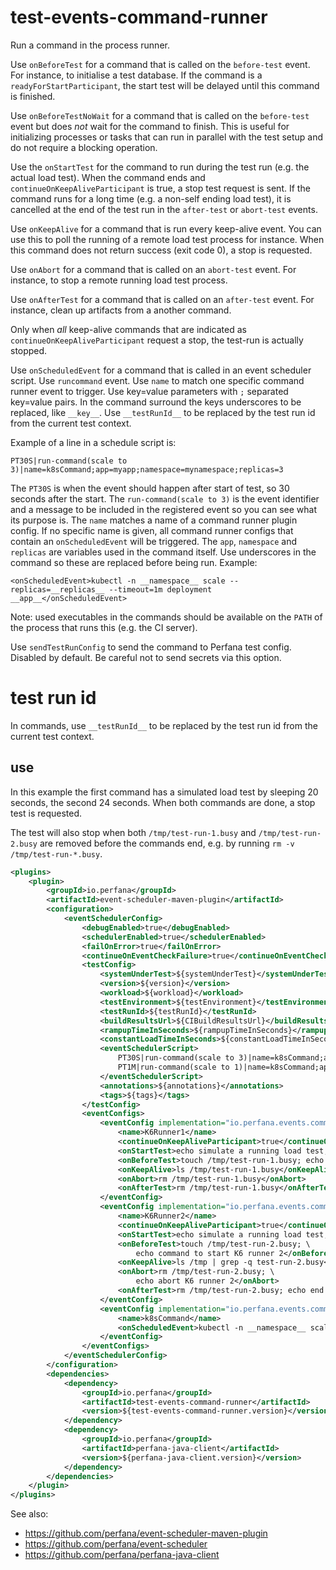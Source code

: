 # test-events-command-runner

Run a command in the process runner.

Use `onBeforeTest` for a command that is called on the `before-test` event. For instance, to initialise a 
test database. If the command is a `readyForStartParticipant`, the start test will be delayed until this
command is finished.

Use `onBeforeTestNoWait` for a command that is called on the `before-test` event but does *not* wait
for the command to finish. This is useful for initializing processes or tasks that can run in parallel with
the test setup and do not require a blocking operation.

Use the `onStartTest` for the command to run during the test run (e.g. the actual load test).
When the command ends and `continueOnKeepAliveParticipant` is true, a stop test request is sent.
If the command runs for a long time (e.g. a non-self ending load test), it is cancelled at the end of the
test run in the `after-test` or `abort-test` events.

Use `onKeepAlive` for a command that is run every keep-alive event. You can use this
to poll the running of a remote load test process for instance. When this command does not
return success (exit code 0), a stop is requested.

Use `onAbort` for a command that is called on an `abort-test` event. For instance, to stop a 
remote running load test process.

Use `onAfterTest` for a command that is called on an `after-test` event. For instance, clean up
artifacts from a another command.

Only when _all_ keep-alive commands that are indicated as `continueOnKeepAliveParticipant` request a stop,
the test-run is actually stopped.

Use `onScheduledEvent` for a command that is called in an event scheduler script. 
Use `runcommand` event. Use `name` to match one specific command runner event to trigger.
Use key=value parameters with `;` separated key=value pairs. 
In the command surround the keys underscores to be replaced, like `__key__`.
Use `__testRunId__` to be replaced by the test run id from the current test context.

Example of a line in a schedule script is: 

    PT30S|run-command(scale to 3)|name=k8sCommand;app=myapp;namespace=mynamespace;replicas=3

The `PT30S` is when the event should happen after start of test, so 30 seconds after the start.
The `run-command(scale to 3)` is the event identifier and a message to be included in the registered event
so you can see what its purpose is. The `name` matches a name of a command runner plugin config. 
If no specific name is given, all command runner configs that contain an `onScheduledEvent` will be triggered.
The `app`, `namespace` and `replicas` are variables used in the command itself. Use underscores in the command
so these are replaced before being run. Example:

    <onScheduledEvent>kubectl -n __namespace__ scale --replicas=__replicas__ --timeout=1m deployment __app__</onScheduledEvent>

Note: used executables in the commands should be available
on the `PATH` of the process that runs this (e.g. the CI server).

Use `sendTestRunConfig` to send the command to Perfana test config. Disabled by default.
Be careful not to send secrets via this option.

# test run id

In commands, use `__testRunId__` to be replaced by the test run id from the current test context.

## use

In this example the first command has a simulated load test by sleeping 20 seconds, the second 24 seconds.
When both commands are done, a stop test is requested.

The test will also stop when both `/tmp/test-run-1.busy` and `/tmp/test-run-2.busy` are removed before the 
commands end, e.g. by running `rm -v /tmp/test-run-*.busy`.

```xml
<plugins>
    <plugin>
        <groupId>io.perfana</groupId>
        <artifactId>event-scheduler-maven-plugin</artifactId>
        <configuration>
            <eventSchedulerConfig>
                <debugEnabled>true</debugEnabled>
                <schedulerEnabled>true</schedulerEnabled>
                <failOnError>true</failOnError>
                <continueOnEventCheckFailure>true</continueOnEventCheckFailure>
                <testConfig>
                    <systemUnderTest>${systemUnderTest}</systemUnderTest>
                    <version>${version}</version>
                    <workload>${workload}</workload>
                    <testEnvironment>${testEnvironment}</testEnvironment>
                    <testRunId>${testRunId}</testRunId>
                    <buildResultsUrl>${CIBuildResultsUrl}</buildResultsUrl>
                    <rampupTimeInSeconds>${rampupTimeInSeconds}</rampupTimeInSeconds>
                    <constantLoadTimeInSeconds>${constantLoadTimeInSeconds}</constantLoadTimeInSeconds>
                    <eventSchedulerScript>
                        PT30S|run-command(scale to 3)|name=k8sCommand;app=myapp;namespace=mynamespace;replicas=3
                        PT1M|run-command(scale to 1)|name=k8sCommand;app=myapp;namespace=mynamespace;replicas=1
                    </eventSchedulerScript>
                    <annotations>${annotations}</annotations>
                    <tags>${tags}</tags>
                </testConfig>
                <eventConfigs>
                    <eventConfig implementation="io.perfana.events.commandrunner.CommandRunnerEventConfig">
                        <name>K6Runner1</name>
                        <continueOnKeepAliveParticipant>true</continueOnKeepAliveParticipant>
                        <onStartTest>echo simulate a running load test; sleep 20; echo end load test simulation</onStartTest>
                        <onBeforeTest>touch /tmp/test-run-1.busy; echo command to start K6 runner 1 for ${testRunId};</onBeforeTest>
                        <onKeepAlive>ls /tmp/test-run-1.busy</onKeepAlive>
                        <onAbort>rm /tmp/test-run-1.busy</onAbort>
                        <onAfterTest>rm /tmp/test-run-1.busy</onAfterTest>
                    </eventConfig>
                    <eventConfig implementation="io.perfana.events.commandrunner.CommandRunnerEventConfig">
                        <name>K6Runner2</name>
                        <continueOnKeepAliveParticipant>true</continueOnKeepAliveParticipant>
                        <onStartTest>echo simulate a running load test; sleep 24; echo end load test simulation</onStartTest>
                        <onBeforeTest>touch /tmp/test-run-2.busy; \
                            echo command to start K6 runner 2</onBeforeTest>
                        <onKeepAlive>ls /tmp | grep -q test-run-2.busy</onKeepAlive>
                        <onAbort>rm /tmp/test-run-2.busy; \
                            echo abort K6 runner 2</onAbort>
                        <onAfterTest>rm /tmp/test-run-2.busy; echo end ${testRunId}</onAfterTest>
                    </eventConfig>
                    <eventConfig implementation="io.perfana.events.commandrunner.CommandRunnerEventConfig">
                        <name>k8sCommand</name>
                        <onScheduledEvent>kubectl -n __namespace__ scale --replicas=__replicas__ --timeout=1m deployment __app__</onScheduledEvent>
                    </eventConfig>
                </eventConfigs>
            </eventSchedulerConfig>
        </configuration>
        <dependencies>
            <dependency>
                <groupId>io.perfana</groupId>
                <artifactId>test-events-command-runner</artifactId>
                <version>${test-events-command-runner.version}</version>
            </dependency>
            <dependency>
                <groupId>io.perfana</groupId>
                <artifactId>perfana-java-client</artifactId>
                <version>${perfana-java-client.version}</version>
            </dependency>
        </dependencies>
    </plugin>
</plugins>
```

See also:
* https://github.com/perfana/event-scheduler-maven-plugin
* https://github.com/perfana/event-scheduler
* https://github.com/perfana/perfana-java-client
